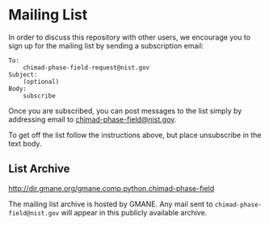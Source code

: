# Mailing List

In order to discuss this repository with other users, we encourage you
to sign up for the mailing list by sending a subscription email:

    To:
        chimad-phase-field-request@nist.gov
    Subject:
        (optional)
    Body:
        subscribe

Once you are subscribed, you can post messages to the list simply by
addressing email to chimad-phase-field@nist.gov.

To get off the list follow the instructions above, but place
unsubscribe in the text body.

## List Archive

http://dir.gmane.org/gmane.comp.python.chimad-phase-field

The mailing list archive is hosted by GMANE. Any mail sent to
`chimad-phase-field@nist.gov` will appear in this publicly available
archive.
